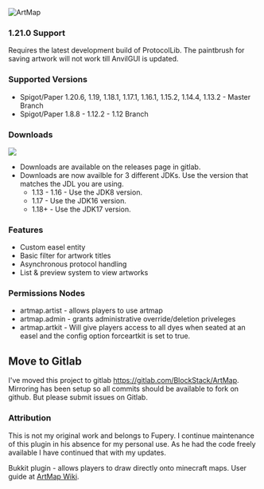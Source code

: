 ![ArtMap](http://puu.sh/kRWAF/2c81256338.jpg)

### 1.21.0 Support

Requires the latest development build of ProtocolLib.  The paintbrush for saving artwork will not work till
AnvilGUI is updated.

### Supported Versions

* Spigot/Paper 1.20.6, 1.19, 1.18.1, 1.17.1, 1.16.1,  1.15.2, 1.14.4, 1.13.2 - Master Branch
* Spigot/Paper 1.8.8 - 1.12.2 - 1.12 Branch

### Downloads

<a href="https://gitlab.com/BlockStack/ArtMap/-/packages">
<img src="/uploads/1507dccfd03a212b8544848cd49a24ad/image.png"/></a>

* Downloads are available on the releases page in gitlab.
* Downloads are now availble for 3 different JDKs. Use the version that matches the JDL you are using. 
  * 1.13 - 1.16 - Use the JDK8 version.
  * 1.17 - Use the JDK16 version.
  * 1.18+ - Use the JDK17 version.

### Features

* Custom easel entity
* Basic filter for artwork titles
* Asynchronous protocol handling
* List & preview system to view artworks

### Permissions Nodes

* artmap.artist - allows players to use artmap
* artmap.admin - grants administrative override/deletion priveleges
* artmap.artkit - Will give players access to all dyes when seated at an easel and the config option forceartkit is set to true.

## Move to Gitlab

I've moved this project to gitlab https://gitlab.com/BlockStack/ArtMap.  Mirroring has been setup so all commits should be available to fork on github.  But please submit issues on Gitlab.

### Attribution

This is not my original work and belongs to Fupery.  I continue maintenance of this plugin in his absence for my personal use.  As he had the code freely available I have continued that with my updates.

Bukkit plugin - allows players to draw directly onto minecraft maps. 
User guide at [ArtMap Wiki](https://gitlab.com/BlockStack/ArtMap/wikis/home).
